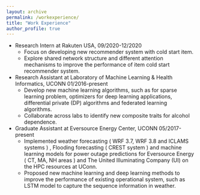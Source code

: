 ```yaml
---
layout: archive
permalink: /workexperience/
title: "Work Experience"
author_profile: true
---
```


- Research Intern at Rakuten USA, 09/2020-12/2020
  - Focus on developing new recommender system with cold start item.
  - Explore shared network structure and different attention mechanisms to improve the performance of item cold start recommender system.
- Research Assistant at Laboratory of Machine Learning & Health Informatics, UCONN 01/2016-present
  - Develop new machine learning algorithms, such as for sparse learning problem, optimizers for deep learning applications, differential private (DP) algorithms and federated learning algorithms.
  - Collaborate across labs to identify new composite traits for alcohol dependence. 
- Graduate Assistant at Eversource Energy Center, UCONN 05/2017-present 
  - Implemented weather forecasting ( WRF 3.7, WRF 3.8 and ICLAMS systems ) , Flooding forecasting ( CREST system ) and machine learning models for power outage predictions for Eversource Energy ( CT, MA, NH areas ) and The United Illuminating Company (UI) on the HPC resources at UConn.
  - Proposed new machine learning and deep learning methods to improve the performance of existing operational system, such as LSTM model to capture the sequence information in weather.

